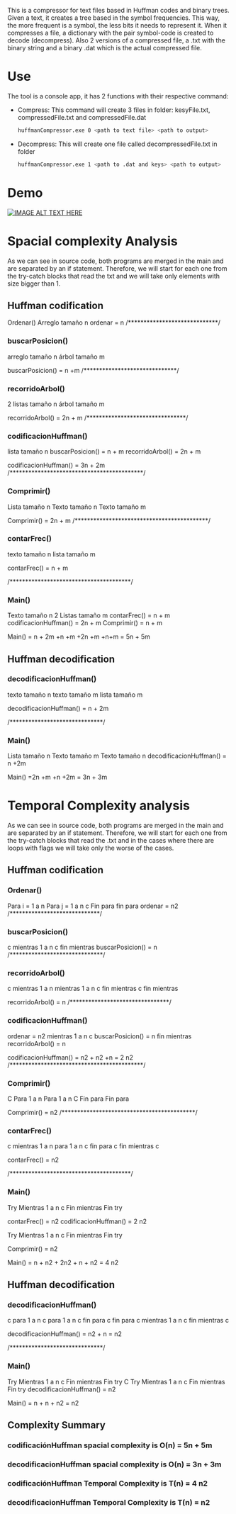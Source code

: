 This is a compressor for text files based in Huffman codes and binary trees. Given a text, it creates a tree based in the symbol frequencies. This way, the more frequent is a symbol, the less bits it needs to represent it. When it compresses a file, a dictionary with the pair symbol-code is created to decode (decompress). Also 2 versions of a compressed file, a .txt with the binary string and a binary .dat which is the actual compressed file.

# Use
The tool is a console app, it has 2 functions with their respective command:

- Compress:  This command will create 3 files in <path to output> folder: kesyFile.txt, compressedFile.txt and compressedFile.dat

    ```bash
    huffmanCompressor.exe 0 <path to text file> <path to output>
    ```

    
- Decompress: This will create one file called decompressedFile.txt in <path to output> folder

    ```bash
    huffmanCompressor.exe 1 <path to .dat and keys> <path to output>
    ```
    

# Demo

[![IMAGE ALT TEXT HERE](https://img.youtube.com/vi/jkEBqMtMb2M/0.jpg)](https://www.youtube.com/watch?v=jkEBqMtMb2M)

# Spacial complexity Analysis

As we can see in source code, both programs are merged in the main and are separated by an if statement. Therefore, we will start for each one from the try-catch blocks that read the txt and we will take only elements with size bigger than 1.

## Huffman codification
Ordenar()
Arreglo tamaño n
ordenar = n
/*****************************/
### buscarPosicion()
arreglo tamaño n
árbol tamaño m

buscarPosicion() = n +m
/******************************/
### recorridoArbol()
2 listas tamaño n
árbol tamaño m

recorridoArbol() = 2n + m
/********************************/
### codificacionHuffman()
lista tamaño n
buscarPosicion() = n + m
recorridoArbol() = 2n + m

codificacionHuffman() = 3n + 2m
/*******************************************/
### Comprimir()
Lista tamaño n
Texto tamaño n
Texto tamaño m

Comprimir() = 2n + m
/*******************************************/
### contarFrec()
texto tamaño n
lista tamaño m

contarFrec() =  n + m

/***************************************/


### Main()
Texto tamaño n
2 Listas tamaño m
contarFrec() =  n + m
codificacionHuffman() = 2n + m
Comprimir() = n + m

Main() = n + 2m +n +m +2n +m +n+m = 5n + 5m


## Huffman decodification

### decodificacionHuffman()
texto tamaño n
texto tamaño m
lista tamaño m

decodificacionHuffman() = n + 2m

/******************************/
### Main()
Lista tamaño n
Texto tamaño m
Texto tamaño n
decodificacionHuffman() = n +2m

Main() =2n +m +n +2m = 3n + 3m


# Temporal Complexity analysis

As we can see in source code, both programs are merged in the main and are separated by an if statement. Therefore, we will start for each one from the try-catch blocks that read the .txt and in the cases where there are loops with flags we will take only the worse of the cases.

## Huffman codification

### Ordenar()
Para i = 1 a n
Para j = 1 a n
	c
Fin para
fin para
ordenar = n2
/*****************************/
### buscarPosicion()
c
mientras 1 a n
	c
fin mientras
buscarPosicion() = n
/******************************/
### recorridoArbol()
c
mientras  1 a n
	mientras 1 a n
		c
	fin mientras
	c
fin mientras

recorridoArbol() = n
/********************************/
### codificacionHuffman()
ordenar = n2
mientras 1 a n
	c
	buscarPosicion() = n
fin mientras
recorridoArbol() = n

codificacionHuffman() = n2 + n2 +n = 2 n2
/*******************************************/
### Comprimir()
C
Para 1 a n
	Para 1 a n
		C
	Fin para
Fin para

Comprimir() = n2
/*******************************************/
### contarFrec()
c
mientras 1 a n
	para 1 a n
		c
	fin para
	c
fin mientras
c

contarFrec() =  n2

/***************************************/


### Main()
Try
Mientras 1 a n
		c
Fin mientras
Fin try

contarFrec() =  n2
codificacionHuffman() = 2 n2

Try
Mientras 1 a n
		c
Fin mientras
Fin try

Comprimir() = n2

Main() = n + n2 + 2n2 + n + n2  = 4 n2


## Huffman decodification

### decodificacionHuffman()
c
para 1 a n
c
para 1 a n
	c
fin para
c
fin para
c
mientras 1 a n
	c
fin mientras
c

decodificacionHuffman() = n2 + n = n2

/******************************/
### Main()
Try
Mientras 1 a n
		c
Fin mientras
Fin try
C
Try
Mientras 1 a n
		c
Fin mientras
Fin try
decodificacionHuffman() = n2 

Main() = n + n + n2 = n2

## Complexity Summary

### codificaciónHuffman spacial complexity is O(n)  = 5n + 5m
### decodificacionHuffman spacial complexity is O(n) =  3n + 3m

### codificaciónHuffman Temporal Complexity is T(n)  = 4 n2
### decodificacionHuffman Temporal Complexity is T(n) = n2 










